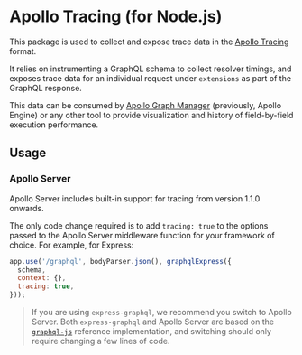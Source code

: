 # Apollo Tracing (for Node.js)

This package is used to collect and expose trace data in the [Apollo Tracing](https://github.com/apollographql/apollo-tracing) format.

It relies on instrumenting a GraphQL schema to collect resolver timings, and exposes trace data for an individual request under `extensions` as part of the GraphQL response.

This data can be consumed by [Apollo Graph Manager](https://www.apollographql.com/platform/) (previously, Apollo Engine) or any other tool to provide visualization and history of field-by-field execution performance.

## Usage

### Apollo Server

Apollo Server includes built-in support for tracing from version 1.1.0 onwards.

The only code change required is to add `tracing: true` to the options passed to the Apollo Server middleware function for your framework of choice. For example, for Express:

```javascript
app.use('/graphql', bodyParser.json(), graphqlExpress({
  schema,
  context: {},
  tracing: true,
}));
```

> If you are using `express-graphql`, we recommend you switch to Apollo Server. Both `express-graphql` and Apollo Server are based on the [`graphql-js`](https://github.com/graphql/graphql-js) reference implementation, and switching should only require changing a few lines of code.
